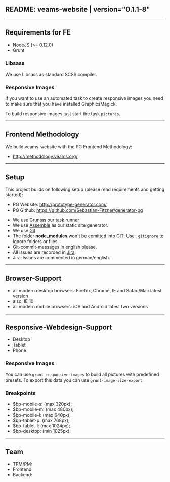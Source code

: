 ## README: veams-website | version="0.1.1-8"

---------------------------------------------------
## Requirements for FE

* NodeJS (>= 0.12.0)
* Grunt

### Libsass
We use Libsass as standard SCSS compiler.


### Responsive Images
If you want to use an automated task to create responsive images you need to make sure that you have installed GraphicsMagick.

To build responsive images just start the task `pictures`.

---------------------------------------------------
## Frontend Methodology

We build veams-website with the PG Frontend Methodology: 
* http://methodology.veams.org/

---------------------------------------------------
## Setup

This project builds on following setup (please read requirements and getting started):

* PG Website: http://prototype-generator.com/
* PG Github: https://github.com/Sebastian-Fitzner/generator-pg

- We use [Grunt](http://gruntjs.com/)as our task runner
- We use [Assemble](http://assemble.io/) as our static site generator.
- We use [Git](#).
- The folder __node_modules__ won't be comitted into GIT. Use ```.gitignore``` to ignore folders or files.
- Git-commit-messages in english please.
- All issues are recorded in [Jira](#).
- Jira-Issues are commented in german/english.

---------------------------------------------------
## Browser-Support

- all modern desktop browsers: Firefox, Chrome, IE and Safari/Mac latest version
- also: IE 10
- all modern mobile browsers: iOS and Android latest two versions

---------------------------------------------------
## Responsive-Webdesign-Support

- Desktop
- Tablet
- Phone

### Responsive Images

You can use `grunt-responsive-images` to build all pictures with predefined presets.
To export this data you can use `grunt-image-size-export`.

### Breakpoints
- $bp-mobile-s: (max 320px);
- $bp-mobile-m: (max 480px);
- $bp-mobile-l: (max 640px);
- $bp-tablet-p: (max 768px);
- $bp-tablet-l: (max 1024px);
- $bp-desktop: (min 1025px);

---------------------------------------------------
## Team

- TPM/PM:
- Frontend:
- Backend: